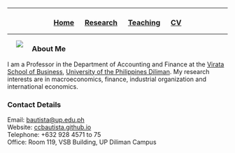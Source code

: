 <hr>
  <h3> 
      <p align="center"> 
          <a href="https://ccbautista.github.io/">Home</a> &emsp;
          <a href="https://ccbautista.github.io/research">Research</a> &emsp; 
          <a href="https://ccbautista.github.io/teaching">Teaching</a> &emsp;
          <a href="https://ccbautista.github.io/CV">CV</a> 
      </p>
  </h3>
<hr>
   
<img src="https://ccbautista.github.io/ccbautista_pic.jpg" align="left" hspace="20"/> 

<h3> 
    About Me
</h3>
<p>
    I am a Professor in the Department of Accounting and Finance at the <a href="http://vsb.upd.edu.ph">Virata School of Business</a>, <a href="https://upd.edu.ph/">University of the Philippines Diliman</a>. My research interests are in 
    macroeconomics, finance, industrial organization and international economics.
</p>
<h3> 
    Contact Details
</h3>
<p>
    Email: <a href="mailto:bautista@up.edu.ph">bautista@up.edu.ph</a><br>
    Website: <a href="https://ccbautista.github.io/">ccbautista.github.io</a><br>
    Telephone: +632 928 4571 to 75<br>
    Office: Room 119, VSB Building, UP Diliman Campus
</p>


